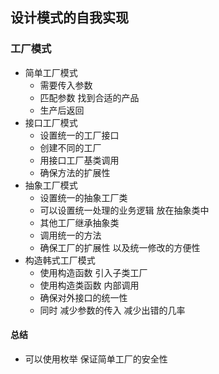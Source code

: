 ## 设计模式的自我实现

### 工厂模式
* 简单工厂模式
    * 需要传入参数 
    * 匹配参数 找到合适的产品 
    * 生产后返回
* 接口工厂模式
    * 设置统一的工厂接口
    * 创建不同的工厂
    * 用接口工厂基类调用
    * 确保方法的扩展性
* 抽象工厂模式
    * 设置统一的抽象工厂类
    * 可以设置统一处理的业务逻辑 放在抽象类中
    * 其他工厂继承抽象类
    * 调用统一的方法
    * 确保工厂的扩展性 以及统一修改的方便性
* 构造韩式工厂模式
    * 使用构造函数 引入子类工厂
    * 使用构造类函数 内部调用
    * 确保对外接口的统一性 
    * 同时 减少参数的传入 减少出错的几率
#### 总结
* 可以使用枚举 保证简单工厂的安全性


